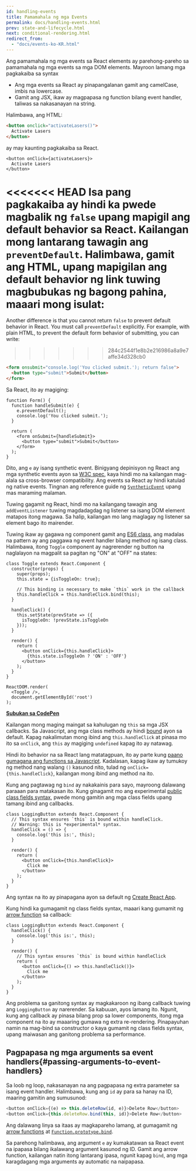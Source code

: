 ```yaml
---
id: handling-events
title: Pamamahala ng mga Events
permalink: docs/handling-events.html
prev: state-and-lifecycle.html
next: conditional-rendering.html
redirect_from:
  - "docs/events-ko-KR.html"
---
```


Ang pamamahala ng mga events sa React elements ay parehong-pareho sa pamamahala ng mga events sa mga DOM elements. Mayroon lamang mga pagkakaiba sa syntax

* Ang mga events sa React ay pinapangalanan gamit ang camelCase, imbis na lowercase.
* Gamit ang JSX, ikaw ay magpapasa ng function bilang event handler, taliwas sa nakasanayan na string.

Halimbawa, ang HTML:

```html
<button onclick="activateLasers()">
  Activate Lasers
</button>
```

ay may kaunting pagkakaiba sa React.

```js{1}
<button onClick={activateLasers}>
  Activate Lasers
</button>
```
<<<<<<< HEAD
Isa pang pagkakaiba ay hindi ka pwede magbalik ng `false` upang mapigil ang default behavior sa React. Kailangan mong lantarang tawagin ang `preventDefault`. Halimbawa, gamit ang HTML, upang mapigilan ang default behavior ng link tuwing magbubukas ng bagong pahina, maaari mong isulat:
=======

Another difference is that you cannot return `false` to prevent default behavior in React. You must call `preventDefault` explicitly. For example, with plain HTML, to prevent the default form behavior of submitting, you can write:
>>>>>>> 284c2544f1e8b2e216986a8a9e7affe34d328cb0

```html
<form onsubmit="console.log('You clicked submit.'); return false">
  <button type="submit">Submit</button>
</form>
```

Sa React, ito ay magiging:

```js{3}
function Form() {
  function handleSubmit(e) {
    e.preventDefault();
    console.log('You clicked submit.');
  }

  return (
    <form onSubmit={handleSubmit}>
      <button type="submit">Submit</button>
    </form>
  );
}
```

Dito, ang `e` ay isang synthetic event. Binigyang depinisyon ng React ang mga synthetic events ayon sa [W3C spec](https://www.w3.org/TR/DOM-Level-3-Events/), kaya hindi mo na kailangan mag-alala sa cross-browser compatibility. Ang events sa React ay hindi katulad ng native events. Tingnan ang reference guide ng [`SyntheticEvent`](/docs/events.html) upang mas maraming malaman.

Tuwing gagamit ng React, hindi mo na kailangang tawagin ang `addEventListener` tuwing magdadagdag ng listener sa isang DOM element matapos itong magawa. Sa halip, kailangan mo lang maglagay ng listener sa element bago ito mairender.

Tuwing ikaw ay gagawa ng component gamit ang [ES6 class](https://developer.mozilla.org/en/docs/Web/JavaScript/Reference/Classes), ang madalas na pattern ay ang paggawa ng event handler bilang method ng isang class. Halimbawa, itong `Toggle` component ay nagrerender ng button na naglalayon na magpalit sa pagitan ng "ON" at "OFF" na states:



```js{6,7,10-14,18}
class Toggle extends React.Component {
  constructor(props) {
    super(props);
    this.state = {isToggleOn: true};

    // This binding is necessary to make `this` work in the callback
    this.handleClick = this.handleClick.bind(this);
  }

  handleClick() {
    this.setState(prevState => ({
      isToggleOn: !prevState.isToggleOn
    }));
  }

  render() {
    return (
      <button onClick={this.handleClick}>
        {this.state.isToggleOn ? 'ON' : 'OFF'}
      </button>
    );
  }
}

ReactDOM.render(
  <Toggle />,
  document.getElementById('root')
);
```

[**Subukan sa CodePen**](https://codepen.io/gaearon/pen/xEmzGg?editors=0010)

Kailangan mong maging maingat sa kahulugan ng `this` sa mga JSX callbacks. Sa Javascript, ang mga class methods ay hindi [bound](https://developer.mozilla.org/en/docs/Web/JavaScript/Reference/Global_objects/Function/bind) ayon sa default. Kapag nakalimutan mong ibind ang `this.handleClick` at pinasa mo ito sa `onClick`, ang `this` ay magiging `undefined` kapag ito ay natawag.

Hindi ito behavior na sa React lang matatagpuan, ito ay parte kung [paano gumagana ang functions sa Javascript](https://www.smashingmagazine.com/2014/01/understanding-javascript-function-prototype-bind/). Kadalasan, kapag ikaw ay tumukoy ng method nang walang `()` kasunod nito, tulad ng `onClick={this.handleClick}`, kailangan mong ibind ang method na ito.

Kung ang pagtawag ng `bind` ay nakakainis para sayo, mayroong dalawang paraaan para matakasan ito. Kung ginagamit mo ang experimental [public class fields syntax](https://babeljs.io/docs/plugins/transform-class-properties/), pwede mong gamitin ang mga class fields upang tamang ibind ang callbacks.

```js{2-6}
class LoggingButton extends React.Component {
  // This syntax ensures `this` is bound within handleClick.
  // Warning: this is *experimental* syntax.
  handleClick = () => {
    console.log('this is:', this);
  }

  render() {
    return (
      <button onClick={this.handleClick}>
        Click me
      </button>
    );
  }
}
```

Ang syntax na ito ay pinapagana ayon sa default ng [Create React App](https://github.com/facebookincubator/create-react-app).

Kung hindi ka gumagamit ng class fields syntax, maaari kang gumamit ng [arrow function](https://developer.mozilla.org/en/docs/Web/JavaScript/Reference/Functions/Arrow_functions) sa callback:

```js{7-9}
class LoggingButton extends React.Component {
  handleClick() {
    console.log('this is:', this);
  }

  render() {
    // This syntax ensures `this` is bound within handleClick
    return (
      <button onClick={() => this.handleClick()}>
        Click me
      </button>
    );
  }
}
```

Ang problema sa ganitong syntax ay magkakaroon ng ibang callback tuwing ang `LoggingButton` ay narerender.  Sa kabuuan, ayos lamang ito. Ngunit, kung ang callback ay pinasa bilang prop sa lower components, itong mga component na ito ay maaaring gumawa ng extra re-rendering. Pinapayuhan namin na mag-bind sa constructor o kaya gumamit ng class fields syntax, upang maiwasan ang ganitong problema sa performance.

## Pagpapasa ng mga arguments sa event handlers{#passing-arguments-to-event-handlers}

Sa loob ng loop, nakasanayan na ang pagpapasa ng extra parameter sa isang event handler. Halimbawa, kung ang `id` ay para sa hanay na ID, maaring gamitin ang sumusunod:

```js
<button onClick={(e) => this.deleteRow(id, e)}>Delete Row</button>
<button onClick={this.deleteRow.bind(this, id)}>Delete Row</button>
```

Ang dalawang linya sa itaas ay magkapareho lamang, at gumagamit ng [arrow functions](https://developer.mozilla.org/en-US/docs/Web/JavaScript/Reference/Functions/Arrow_functions) at [`Function.prototype.bind`](https://developer.mozilla.org/en-US/docs/Web/JavaScript/Reference/Global_objects/Function/bind).

Sa parehong halimbawa, ang argument `e` ay kumakatawan sa React event na ipapasa bilang ikalawang argument kasunod ng ID. Gamit ang arrow function, kailangan natin itong lantarang ipasa, ngunit kapag `bind`, ang mga karagdagang mga arguments ay automatic na naipapasa.
 